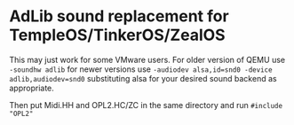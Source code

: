 # AdLib sound replacement for TempleOS/TinkerOS/ZealOS

This may just work for some VMware users.  For older version of QEMU use `-soundhw adlib` for newer versions use `-audiodev alsa,id=snd0 -device adlib,audiodev=snd0` substituting alsa for your desired sound backend as appropriate.

Then put Midi.HH and OPL2.HC/ZC in the same directory and run `#include "OPL2"`

